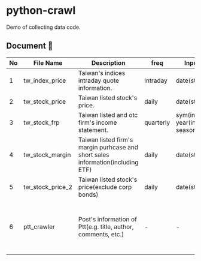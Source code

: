 # python-crawl

Demo of collecting data code.

## Document :notebook:

|No |File Name       |Description                                                                    |freq     |Input                         |Output                                                                              |
|---|----------------|-------------------------------------------------------------------------------|---------|------------------------------|------------------------------------------------------------------------------------|
|1  |tw_index_price  |Taiwan's indices intraday quote information.                                   |intraday |date(str)                     |df(dataframe)                                                                       |
|2  |tw_stock_price  |Taiwan listed stock's price.                                                   |daily    |date(str)                     |df(dataframe)                                                                       |
|3  |tw_stock_frp    |Taiwan listed and otc firm's income statement.                                 |quarterly|sym(int) year(int) season(int)|df(dataframe)                                                                       |
|4  |tw_stock_margin |Taiwan listed firm's margin purhcase and short sales information(including ETF)|daily    |date(str)                     |df(dataframe)                                                                       |
|5  |tw_stock_price_2|Taiwan listed stock's price(exclude corp bonds)                                |daily    |date(str)                     |df(dataframe)                                                                       |
|6  |ptt_crawler     |Post's information of Ptt(e.g. title, author, comments, etc.)                  |-        |-                             |url(str) board(str) author(str) title(str) post_time(str) content(str) comment(dict)|
